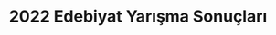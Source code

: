 ---
layout: result
title: "2022 Edebiyat Yarışma Sonuçları"
key: "sonuç 2022"
description: "2022 yılında sonuçları açıklanan tüm öykü, şiir, roman vb. yarışma sonuçlarına buradan ulaşabilirsiniz."
permalink: "2022-yarisma-sonuclari/"
---
